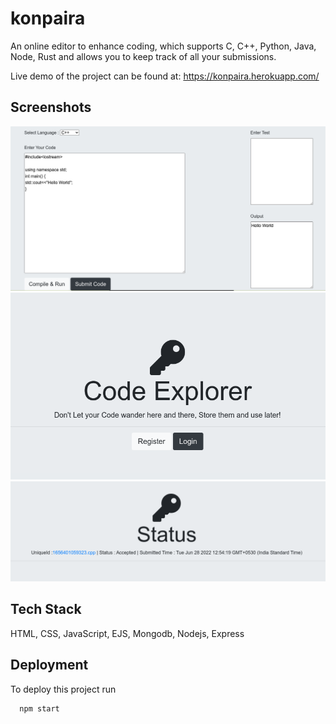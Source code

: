
# konpaira
An online editor to enhance coding, which supports C, C++, Python, Java, Node, Rust and allows you to keep track of all your submissions.

Live demo of the project can be found at:
https://konpaira.herokuapp.com/





## Screenshots


![App Screenshot](https://github.com/prince-codes23/konpaira/blob/main/screenshots/2022-06-28_12-53.png)
![App Screenshot](https://github.com/prince-codes23/konpaira/blob/main/screenshots/2022-06-28_12-53_1.png)
![App Screenshot](https://github.com/prince-codes23/konpaira/blob/main/screenshots/2022-06-28_12-54.png)

## Tech Stack

HTML, CSS, JavaScript, EJS, Mongodb, Nodejs, Express




## Deployment

To deploy this project run

```bash
  npm start
```

